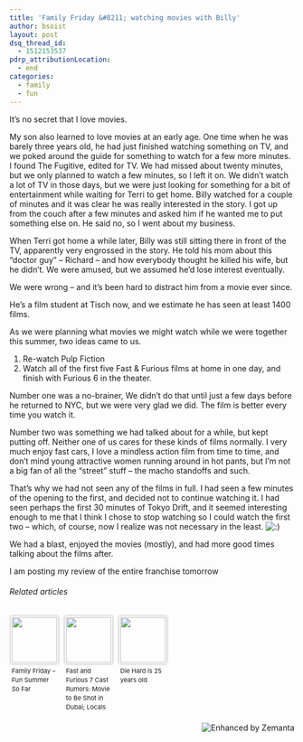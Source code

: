 ```yaml
---
title: 'Family Friday &#8211; watching movies with Billy'
author: bsoist
layout: post
dsq_thread_id:
  - 1512153537
pdrp_attributionLocation:
  - end
categories:
  - family
  - fun
---
```

It&#8217;s no secret that I love movies.

My son also learned to love movies at an early age. One time when he was barely three years old, he had just finished watching something on TV, and we poked around the guide for something to watch for a few more minutes. I found The Fugitive, edited for TV. We had missed about twenty minutes, but we only planned to watch a few minutes, so I left it on. We didn&#8217;t watch a lot of TV in those days, but we were just looking for something for a bit of entertainment while waiting for Terri to get home. Billy watched for a couple of minutes and it was clear he was really interested in the story. I got up from the couch after a few minutes and asked him if he wanted me to put something else on. He said no, so I went about my business.

When Terri got home a while later, Billy was still sitting there in front of the TV, apparently very engrossed in the story. He told his mom about this &#8220;doctor guy&#8221; &#8211; Richard &#8211; and how everybody thought he killed his wife, but he didn&#8217;t. We were amused, but we assumed he&#8217;d lose interest eventually.

We were wrong &#8211; and it&#8217;s been hard to distract him from a movie ever since.

He&#8217;s a film student at Tisch now, and we estimate he has seen at least 1400 films.

As we were planning what movies we might watch while we were together this summer, two ideas came to us.

  1. Re-watch Pulp Fiction
  2. Watch all of the first five Fast & Furious films at home in one day, and finish with Furious 6 in the theater.

Number one was a no-brainer, We didn&#8217;t do that until just a few days before he returned to NYC, but we were very glad we did. The film is better every time you watch it.

Number two was something we had talked about for a while, but kept putting off. Neither one of us cares for these kinds of films normally. I very much enjoy fast cars, I love a mindless action film from time to time, and don&#8217;t mind young attractive women running around in hot pants, but I&#8217;m not a big fan of all the &#8220;street&#8221; stuff &#8211; the macho standoffs and such.

That&#8217;s why we had not seen any of the films in full. I had seen a few minutes of the opening to the first, and decided not to continue watching it. I had seen perhaps the first 30 minutes of Tokyo Drift, and it seemed interesting enough to me that I think I chose to stop watching so I could watch the first two &#8211; which, of course, now I realize was not necessary in the least. <img src='http://archive.whsjr.soistmann.com/oped/wp-includes/images/smilies/icon_smile.gif' alt=':)' class='wp-smiley' /> 

We had a blast, enjoyed the movies (mostly), and had more good times talking about the films after.

I am posting my review of the entire franchise tomorrow

<h6 class="zemanta-related-title" style="font-size: 1em;">
  Related articles
</h6>

<ul class="zemanta-article-ul zemanta-article-ul-image" style="margin: 0; padding: 0; overflow: hidden;">
  <li class="zemanta-article-ul-li-image zemanta-article-ul-li" style="padding: 0; background: none; list-style: none; display: block; float: left; vertical-align: top; text-align: left; width: 84px; font-size: 11px; margin: 2px 10px 10px 2px;">
    <a style="box-shadow: 0px 0px 4px #999; padding: 2px; display: block; border-radius: 2px; text-decoration: none;" href="http://whsjr.soistmann.com/oped/2013/07/12/family-friday-fun-summer-so-far/" target="_blank"><img style="padding: 0; margin: 0; border: 0; display: block; width: 80px; max-width: 100%;" alt="" src="http://i.zemanta.com/noimg_123_80_80.jpg" /></a><a style="display: block; overflow: hidden; text-decoration: none; line-height: 12pt; height: 80px; padding: 5px 2px 0 2px;" href="http://whsjr.soistmann.com/oped/2013/07/12/family-friday-fun-summer-so-far/" target="_blank">Family Friday &#8211; Fun Summer So Far</a>
  </li>
  <li class="zemanta-article-ul-li-image zemanta-article-ul-li" style="padding: 0; background: none; list-style: none; display: block; float: left; vertical-align: top; text-align: left; width: 84px; font-size: 11px; margin: 2px 10px 10px 2px;">
    <a style="box-shadow: 0px 0px 4px #999; padding: 2px; display: block; border-radius: 2px; text-decoration: none;" href="http://www.hngn.com/articles/7787/20130715/fast-furious-7-cast-rumors-movie-shot-dubai-locals-used.htm" target="_blank"><img style="padding: 0; margin: 0; border: 0; display: block; width: 80px; max-width: 100%;" alt="" src="http://i.zemanta.com/185386727_80_80.jpg" /></a><a style="display: block; overflow: hidden; text-decoration: none; line-height: 12pt; height: 80px; padding: 5px 2px 0 2px;" href="http://www.hngn.com/articles/7787/20130715/fast-furious-7-cast-rumors-movie-shot-dubai-locals-used.htm" target="_blank">Fast and Furious 7 Cast Rumors: Movie to Be Shot in Dubai; Locals to be Used in Film</a>
  </li>
  <li class="zemanta-article-ul-li-image zemanta-article-ul-li" style="padding: 0; background: none; list-style: none; display: block; float: left; vertical-align: top; text-align: left; width: 84px; font-size: 11px; margin: 2px 10px 10px 2px;">
    <a style="box-shadow: 0px 0px 4px #999; padding: 2px; display: block; border-radius: 2px; text-decoration: none;" href="http://brandsandfilms.com/2013/07/die-hard-is-25-years-old/" target="_blank"><img style="padding: 0; margin: 0; border: 0; display: block; width: 80px; max-width: 100%;" alt="" src="http://i.zemanta.com/185979712_80_80.jpg" /></a><a style="display: block; overflow: hidden; text-decoration: none; line-height: 12pt; height: 80px; padding: 5px 2px 0 2px;" href="http://brandsandfilms.com/2013/07/die-hard-is-25-years-old/" target="_blank">Die Hard is 25 years old</a>
  </li>
</ul>

<div class="zemanta-pixie" style="margin-top: 10px; height: 15px;">
  <a class="zemanta-pixie-a" title="Enhanced by Zemanta" href="http://www.zemanta.com/?px"><img class="zemanta-pixie-img" style="border: none; float: right;" alt="Enhanced by Zemanta" src="http://img.zemanta.com/zemified_h.png?x-id=7dcace02-a1e0-496d-876a-0ec6c5c9b48f" /></a>
</div>
